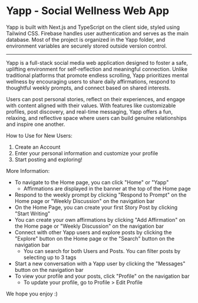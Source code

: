 # Yapp - Social Wellness Web App

Yapp is built with Next.js and TypeScript on the client side, styled using Tailwind CSS. Firebase handles user authentication and serves as the main database. Most of the project is organized in the Yapp folder, and environment variables are securely stored outside version control.

---------------------------------------------------------------------------------------------------------------------------------------------------------------------------------------------


Yapp is a full-stack social media web application designed to foster a safe, uplifting environment for self-reflection and meaningful connection. Unlike traditional platforms that promote endless scrolling, Yapp prioritizes mental wellness by encouraging users to share daily affirmations, respond to thoughtful weekly prompts, and connect based on shared interests.

Users can post personal stories, reflect on their experiences, and engage with content aligned with their values. With features like customizable profiles, post discovery, and real-time messaging, Yapp offers a fun, relaxing, and reflective space where users can build genuine relationships and inspire one another.

How to Use for New Users:
1) Create an Account
2) Enter your personal information and customize your profile
3) Start posting and exploring!

More Information:
- To navigate to the Home page, you can click "Home" or "Yapp"
  - Affirmations are displayed in the banner at the top of the Home page
- Respond to the weekly prompt by clicking "Respond to Prompt" on the Home page or "Weekly Discussion" on the navigation bar
- On the Home Page, you can create your first Story Post by clicking "Start Writing"
- You can create your own affirmations by clicking "Add Affirmation" on the Home page or "Weekly Discussion" on the navigation bar
- Connect with other Yapp users and explore posts by clicking the "Explore" button on the Home page or the "Search" button on the navigation bar
  - You can search for both Users and Posts. You can filter posts by selecting up to 3 tags
- Start a new conversation with a Yapp user by clicking the "Messages" button on the navigation bar
- To view your profile and your posts, click "Profile" on the navigation bar
  - To update your profile, go to Profile > Edit Profile

We hope you enjoy :)
